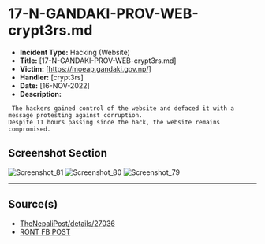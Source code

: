 # 17-N-GANDAKI-PROV-WEB-crypt3rs.md

- **Incident Type:** Hacking (Website)
- **Title:** [17-N-GANDAKI-PROV-WEB-crypt3rs.md]
- **Victim:** [https://moeap.gandaki.gov.np/]
- **Handler:** [crypt3rs]
- **Date:** [16-NOV-2022]
- **Description:**
```The website of the Ministry of Economic Affairs and Planning under Gandaki Province was hacked by a group identifying themselves as "crypters."
 The hackers gained control of the website and defaced it with a message protesting against corruption.
Despite 11 hours passing since the hack, the website remains compromised.
```
## Screenshot Section
![Screenshot_81](https://github.com/Krimson-Squad/When_Nepal_was_h4ck3d/assets/111997815/649c407f-36c4-4ca1-a707-13223f9b5252)
![Screenshot_80](https://github.com/Krimson-Squad/When_Nepal_was_h4ck3d/assets/111997815/fa5e92a8-0436-4d15-9a37-fb2e1d9546f8)
![Screenshot_79](https://github.com/Krimson-Squad/When_Nepal_was_h4ck3d/assets/111997815/67dc0a4c-433e-4bff-be42-10cc48a1da82)


---
## Source(s)
- [TheNepaliPost/details/27036](https://thenepalipost.com/details/27036)
- [RONT FB POST](https://scontent.fktm4-1.fna.fbcdn.net/v/t39.30808-6/314952406_195357396333585_352513973197701587_n.jpg)
